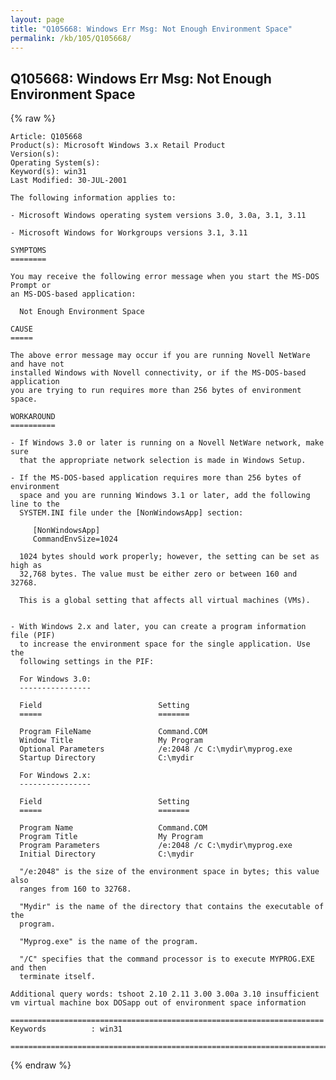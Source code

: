```yaml
---
layout: page
title: "Q105668: Windows Err Msg: Not Enough Environment Space"
permalink: /kb/105/Q105668/
---
```


## Q105668: Windows Err Msg: Not Enough Environment Space

{% raw %}

	Article: Q105668
	Product(s): Microsoft Windows 3.x Retail Product
	Version(s): 
	Operating System(s): 
	Keyword(s): win31
	Last Modified: 30-JUL-2001
	
	The following information applies to:
	
	- Microsoft Windows operating system versions 3.0, 3.0a, 3.1, 3.11
	
	- Microsoft Windows for Workgroups versions 3.1, 3.11
	
	SYMPTOMS
	========
	
	You may receive the following error message when you start the MS-DOS Prompt or
	an MS-DOS-based application:
	
	  Not Enough Environment Space
	
	CAUSE
	=====
	
	The above error message may occur if you are running Novell NetWare and have not
	installed Windows with Novell connectivity, or if the MS-DOS-based application
	you are trying to run requires more than 256 bytes of environment space.
	
	WORKAROUND
	==========
	
	- If Windows 3.0 or later is running on a Novell NetWare network, make sure
	  that the appropriate network selection is made in Windows Setup.
	
	- If the MS-DOS-based application requires more than 256 bytes of environment
	  space and you are running Windows 3.1 or later, add the following line to the
	  SYSTEM.INI file under the [NonWindowsApp] section:
	
	     [NonWindowsApp]
	     CommandEnvSize=1024
	
	  1024 bytes should work properly; however, the setting can be set as high as
	  32,768 bytes. The value must be either zero or between 160 and 32768.
	
	  This is a global setting that affects all virtual machines (VMs).
	
	
	- With Windows 2.x and later, you can create a program information file (PIF)
	  to increase the environment space for the single application. Use the
	  following settings in the PIF:
	
	  For Windows 3.0:
	  ----------------
	
	  Field                          Setting
	  =====                          =======
	
	  Program FileName               Command.COM
	  Window Title                   My Program
	  Optional Parameters            /e:2048 /c C:\mydir\myprog.exe
	  Startup Directory              C:\mydir
	
	  For Windows 2.x:
	  ----------------
	
	  Field                          Setting
	  =====                          =======
	
	  Program Name                   Command.COM
	  Program Title                  My Program
	  Program Parameters             /e:2048 /c C:\mydir\myprog.exe
	  Initial Directory              C:\mydir
	
	  "/e:2048" is the size of the environment space in bytes; this value also
	  ranges from 160 to 32768.
	
	  "Mydir" is the name of the directory that contains the executable of the
	  program.
	
	  "Myprog.exe" is the name of the program.
	
	  "/C" specifies that the command processor is to execute MYPROG.EXE and then
	  terminate itself.
	
	Additional query words: tshoot 2.10 2.11 3.00 3.00a 3.10 insufficient vm virtual machine box DOSapp out of environment space information
	
	======================================================================
	Keywords          : win31 
	
	=============================================================================
	

{% endraw %}
